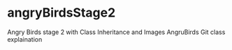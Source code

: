 # angryBirdsStage2
Angry Birds stage 2 with Class Inheritance and Images
AngruBirds Git class explaination
